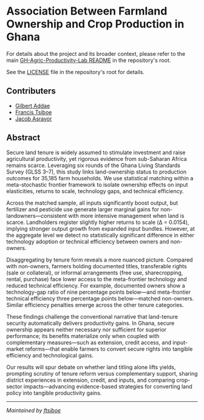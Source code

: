 # Association Between Farmland Ownership and Crop Production in Ghana 

For details about the project and its broader context, please refer to the main [GH-Agric-Productivity-Lab README](../README.md) in the repository's root.

See the [LICENSE](../LICENSE) file in the repository's root for details.

## Contributers
- [Gilbert Addae](https://github.com/Gilbertaddae)
- [Francis Tsiboe](https://scholar.google.com/citations?user=ox2t_YIAAAAJ&hl=en)
- [Jacob Asravor](https://scholar.google.com/citations?user=_zUi3FsAAAAJ&hl=en)
  
## Abstract
Secure land tenure is widely assumed to stimulate investment and raise agricultural productivity, yet rigorous evidence from sub-Saharan Africa remains scarce. Leveraging six rounds of the Ghana Living Standards Survey (GLSS 3–7), this study links land-ownership status to production outcomes for 35,185 farm households. We use statistical matching within a meta-stochastic frontier framework to isolate ownership effects on input elasticities, returns to scale, technology gaps, and technical efficiency.

Across the matched sample, all inputs significantly boost output, but fertilizer and pesticide use generate larger marginal gains for non-landowners—consistent with more intensive management when land is scarce. Landholders register slightly higher returns to scale (Δ = 0.0154), implying stronger output growth from expanded input bundles. However, at the aggregate level we detect no statistically significant difference in either technology adoption or technical efficiency between owners and non-owners.

Disaggregating by tenure form reveals a more nuanced picture. Compared with non-owners, farmers holding documented titles, transferable rights (sale or collateral), or informal arrangements (free use, sharecropping, rental, purchase) face lower access to the meta-frontier technology and reduced technical efficiency. For example, documented owners show a technology-gap ratio of nine percentage points below—and meta-frontier technical efficiency three percentage points below—matched non-owners. Similar efficiency penalties emerge across the other tenure categories.

These findings challenge the conventional narrative that land-tenure security automatically delivers productivity gains. In Ghana, secure ownership appears neither necessary nor sufficient for superior performance; its benefits materialize only when coupled with complementary measures—such as extension, credit access, and input-market reforms—that enable farmers to convert secure rights into tangible efficiency and technological gains.

Our results will spur debate on whether land titling alone lifts yields, prompting scrutiny of tenure reform versus complementary support, sharing district experiences in extension, credit, and inputs, and comparing crop-sector impacts—advancing evidence-based strategies for converting land policy into tangible productivity gains.    

---

*Maintained by [ftsiboe](https://github.com/ftsiboe)*
